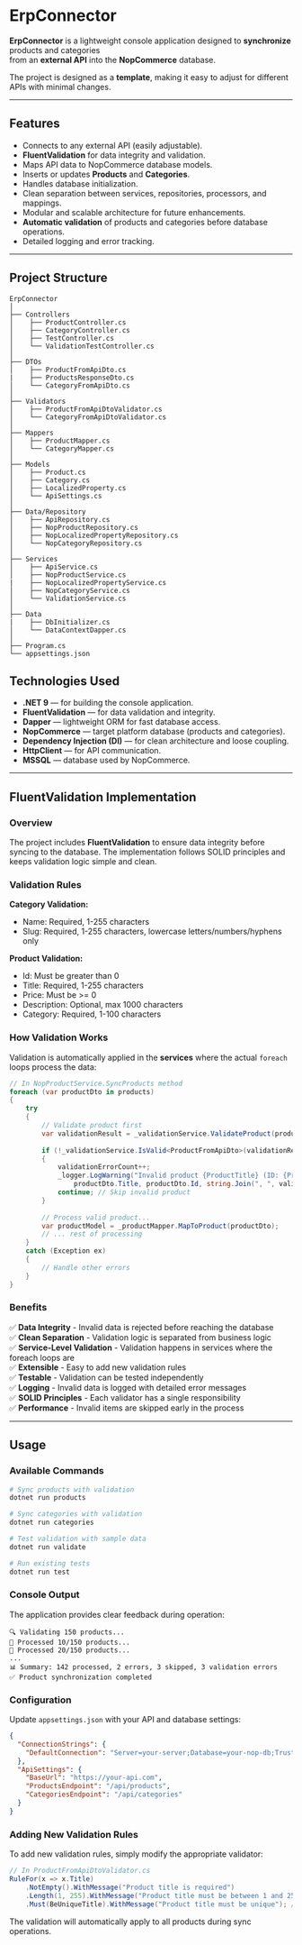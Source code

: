 # ErpConnector

**ErpConnector** is a lightweight console application designed to **synchronize** products and categories  
from an **external API** into the **NopCommerce** database.

The project is designed as a **template**, making it easy to adjust for different APIs with minimal changes.

---

## Features

- Connects to any external API (easily adjustable).
- **FluentValidation** for data integrity and validation.
- Maps API data to NopCommerce database models.
- Inserts or updates **Products** and **Categories**.
- Handles database initialization.
- Clean separation between services, repositories, processors, and mappings.
- Modular and scalable architecture for future enhancements.
- **Automatic validation** of products and categories before database operations.
- Detailed logging and error tracking.

---

## Project Structure

```plaintext
ErpConnector
│
├── Controllers
│    ├── ProductController.cs
│    ├── CategoryController.cs
│    ├── TestController.cs
│    └── ValidationTestController.cs
│
├── DTOs
│    ├── ProductFromApiDto.cs
|    ├── ProductsResponseDto.cs  
│    └── CategoryFromApiDto.cs
│
├── Validators
│    ├── ProductFromApiDtoValidator.cs
│    └── CategoryFromApiDtoValidator.cs
│
├── Mappers
│    ├── ProductMapper.cs
│    └── CategoryMapper.cs
│
├── Models
│    ├── Product.cs
│    ├── Category.cs
│    ├── LocalizedProperty.cs
│    └── ApiSettings.cs
│
├── Data/Repository
│    ├── ApiRepository.cs
│    ├── NopProductRepository.cs
│    ├── NopLocalizedPropertyRepository.cs
│    └── NopCategoryRepository.cs
│
├── Services
│    ├── ApiService.cs
│    ├── NopProductService.cs
|    ├── NopLocalizedPropertyService.cs
│    ├── NopCategoryService.cs
│    └── ValidationService.cs
│
├── Data
|    ├── DbInitializer.cs
│    └── DataContextDapper.cs
│
├── Program.cs
└── appsettings.json
```

## Technologies Used

- **.NET 9** — for building the console application.
- **FluentValidation** — for data validation and integrity.
- **Dapper** — lightweight ORM for fast database access.
- **NopCommerce** — target platform database (products and categories).
- **Dependency Injection (DI)** — for clean architecture and loose coupling.
- **HttpClient** — for API communication.
- **MSSQL** — database used by NopCommerce.

---

## FluentValidation Implementation

### Overview
The project includes **FluentValidation** to ensure data integrity before syncing to the database. The implementation follows SOLID principles and keeps validation logic simple and clean.

### Validation Rules

**Category Validation:**
- Name: Required, 1-255 characters
- Slug: Required, 1-255 characters, lowercase letters/numbers/hyphens only

**Product Validation:**
- Id: Must be greater than 0
- Title: Required, 1-255 characters
- Price: Must be >= 0
- Description: Optional, max 1000 characters
- Category: Required, 1-100 characters

### How Validation Works

Validation is automatically applied in the **services** where the actual `foreach` loops process the data:

```csharp
// In NopProductService.SyncProducts method
foreach (var productDto in products)
{
    try
    {
        // Validate product first
        var validationResult = _validationService.ValidateProduct(productDto);
        
        if (!_validationService.IsValid<ProductFromApiDto>(validationResult, out var validationErrors))
        {
            validationErrorCount++;
            _logger.LogWarning("Invalid product {ProductTitle} (ID: {ProductId}): {Errors}", 
                productDto.Title, productDto.Id, string.Join(", ", validationErrors));
            continue; // Skip invalid product
        }
        
        // Process valid product...
        var productModel = _productMapper.MapToProduct(productDto);
        // ... rest of processing
    }
    catch (Exception ex)
    {
        // Handle other errors
    }
}
```

### Benefits

✅ **Data Integrity** - Invalid data is rejected before reaching the database  
✅ **Clean Separation** - Validation logic is separated from business logic  
✅ **Service-Level Validation** - Validation happens in services where the foreach loops are  
✅ **Extensible** - Easy to add new validation rules  
✅ **Testable** - Validation can be tested independently  
✅ **Logging** - Invalid data is logged with detailed error messages  
✅ **SOLID Principles** - Each validator has a single responsibility  
✅ **Performance** - Invalid items are skipped early in the process

---

## Usage

### Available Commands

```bash
# Sync products with validation
dotnet run products

# Sync categories with validation
dotnet run categories

# Test validation with sample data
dotnet run validate

# Run existing tests
dotnet run test
```

### Console Output

The application provides clear feedback during operation:

```
🔍 Validating 150 products...
📨 Processed 10/150 products...
📨 Processed 20/150 products...
...
📊 Summary: 142 processed, 2 errors, 3 skipped, 3 validation errors
✅ Product synchronization completed
```

### Configuration

Update `appsettings.json` with your API and database settings:

```json
{
  "ConnectionStrings": {
    "DefaultConnection": "Server=your-server;Database=your-nop-db;Trusted_Connection=true;"
  },
  "ApiSettings": {
    "BaseUrl": "https://your-api.com",
    "ProductsEndpoint": "/api/products",
    "CategoriesEndpoint": "/api/categories"
  }
}
```

### Adding New Validation Rules

To add new validation rules, simply modify the appropriate validator:

```csharp
// In ProductFromApiDtoValidator.cs
RuleFor(x => x.Title)
    .NotEmpty().WithMessage("Product title is required")
    .Length(1, 255).WithMessage("Product title must be between 1 and 255 characters")
    .Must(BeUniqueTitle).WithMessage("Product title must be unique"); // New rule
```

The validation will automatically apply to all products during sync operations.
